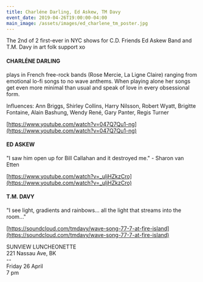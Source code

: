 ```yaml
---
title: Charléne Darling, Ed Askew, TM Davy
event_date: 2019-04-26T19:00:00-04:00
main_image: /assets/images/ed_charlene_tm_poster.jpg
---
```


The 2nd of 2 first-ever in NYC shows for C.D. Friends Ed Askew Band and T.M.
Davy in art folk support xo

#### CHARLÉNE DARLING

plays in French free-rock bands (Rose Mercie, La Ligne Claire) ranging from
emotional lo-fi songs to no wave anthems. When playing alone her songs get even
more minimal than usual and speak of love in every obsessional form.

Influences: Ann Briggs, Shirley Collins, Harry Nilsson, Robert Wyatt, Brigitte
Fontaine, Alain Bashung, Wendy René, Gary Panter, Regis Turner

[https://www.youtube.com/watch?v=047Q7Qu1-ng](https://www.youtube.com/watch?v=047Q7Qu1-ng)

#### ED ASKEW

"I saw him open up for Bill Callahan and it destroyed me." - Sharon van Etten

[https://www.youtube.com/watch?v=_uljHZkzCro](https://www.youtube.com/watch?v=_uljHZkzCro)

#### T.M. DAVY

"I see light, gradients and rainbows… all the light that streams into the room..."

[https://soundcloud.com/tmdavy/wave-song-77-7-at-fire-island](https://soundcloud.com/tmdavy/wave-song-77-7-at-fire-island)

SUNVIEW LUNCHEONETTE<br>
221 Nassau Ave, BK<br>
--<br>
Friday 26 April<br>
7 pm
